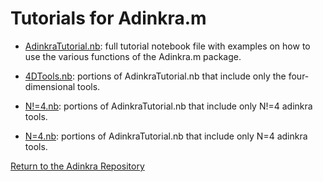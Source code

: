 # Tutorials for Adinkra.m

* [AdinkraTutorial.nb](https://raw.githubusercontent.com/HEPTHools/Adinkra/master/AdinkraTutorial.nb): full tutorial notebook file with examples on how to use the various functions of the Adinkra.m package.

* [4DTools.nb](https://raw.githubusercontent.com/HEPTHools/Adinkra/master/Examples/4DTools.nb): portions of AdinkraTutorial.nb that include only the four-dimensional tools.

* [N!=4.nb](https://raw.githubusercontent.com/HEPTHools/Adinkra/master/Examples/N!=4.nb): portions of AdinkraTutorial.nb that include only N!=4 adinkra tools.

* [N=4.nb](https://raw.githubusercontent.com/HEPTHools/Adinkra/master/Examples/N=4.nb): portions of AdinkraTutorial.nb that include only N=4 adinkra tools.

[Return to the Adinkra Repository](https://hepthools.github.io/Adinkra/)
